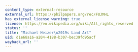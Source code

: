 ```yaml
---
content_type: external-resource
external_url: https://philpapers.org/rec/FUJMHL
has_external_license_warning: true
license: https://en.wikipedia.org/wiki/All_rights_reserved
status: ''
title: "Michael Heizer\u2019s Land Art"
uid: d1e68a16-a204-4188-b307-bec39fd95acf
wayback_url: ''
---
```

